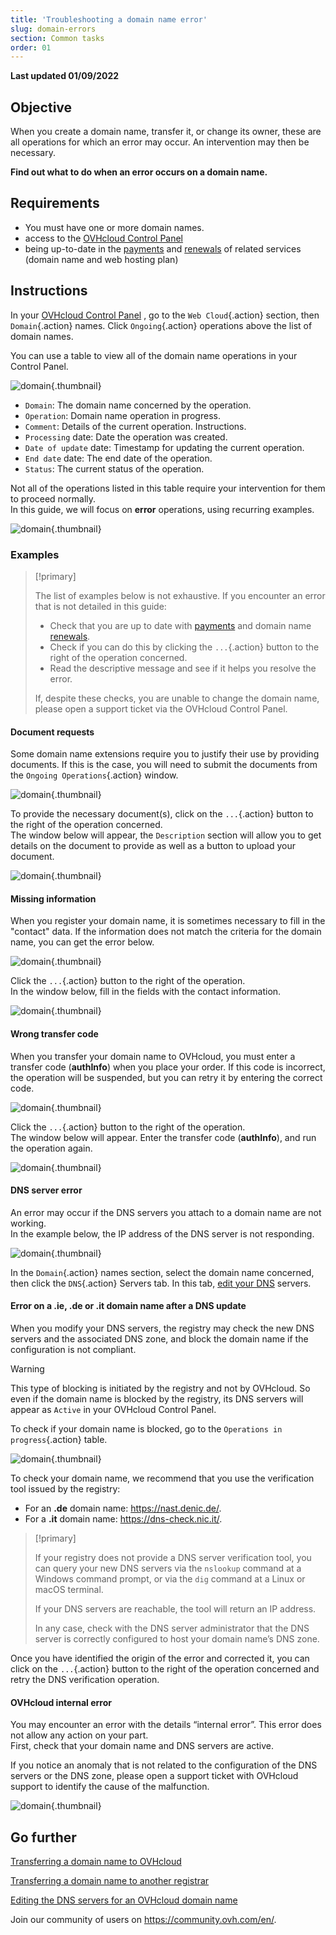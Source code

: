 ```yaml
---
title: 'Troubleshooting a domain name error'
slug: domain-errors
section: Common tasks
order: 01
---
```


**Last updated 01/09/2022**

## Objective

When you create a domain name, transfer it, or change its owner, these are all operations for which an error may occur. An intervention may then be necessary.

**Find out what to do when an error occurs on a domain name.**

## Requirements

- You must have one or more domain names.
- access to the [OVHcloud Control Panel](https://ca.ovh.com/auth/?action=gotomanager&from=https://www.ovh.com.au/&ovhSubsidiary=au)
- being up-to-date in the [payments](https://docs.ovh.com/au/en/billing/manage-ovh-bills/#pay-bills) and [renewals](https://docs.ovh.com/au/en/billing/how-to-use-automatic-renewal-at-ovh/#renewal-management) of related services (domain name and web hosting plan)
## Instructions

In your [OVHcloud Control Panel](https://ca.ovh.com/auth/?action=gotomanager&from=https://www.ovh.com.au/&ovhSubsidiary=au) , go to the `Web Cloud`{.action} section, then `Domain`{.action} names. Click `Ongoing`{.action} operations above the list of domain names.

You can use a table to view all of the domain name operations in your Control Panel.

![domain](images/domain-error-table01.png){.thumbnail}

- `Domain`: The domain name concerned by the operation.
- `Operation`:  Domain name operation in progress.
- `Comment`: Details of the current operation. Instructions.
- `Processing` date: Date the operation was created.
- `Date of update` date:  Timestamp for updating the current operation.
- `End date` date: The end date of the operation.
- `Status`: The current status of the operation.

Not all of the operations listed in this table require your intervention for them to proceed normally.<br>
In this guide, we will focus on **error** operations, using recurring examples.

![domain](images/domain-error-table02.png){.thumbnail}

### Examples

> [!primary]
>
> The list of examples below is not exhaustive. If you encounter an error that is not detailed in this guide:
>
> - Check that you are up to date with [payments](https://docs.ovh.com/au/en/billing/manage-ovh-bills/#pay-bills) and domain name [renewals](https://docs.ovh.com/au/en/billing/how-to-use-automatic-renewal-at-ovh/#renewal-management).
> - Check if you can do this by clicking the `...`{.action} button to the right of the operation concerned.
> - Read the descriptive message and see if it helps you resolve the error.
>
> If, despite these checks, you are unable to change the domain name, please open a support ticket via the OVHcloud Control Panel.
>

#### Document requests

Some domain name extensions require you to justify their use by providing documents. If this is the case, you will need to submit the documents from the `Ongoing Operations`{.action} window.

![domain](images/domain-error01.png){.thumbnail}

To provide the necessary document(s), click on the `...`{.action} button to the right of the operation concerned.<br>
The window below will appear, the `Description` section will allow you to get details on the document to provide as well as a button to upload your document.

![domain](images/domain-error02.png){.thumbnail}

#### Missing information

When you register your domain name, it is sometimes necessary to fill in the "contact" data. If the information does not match the criteria for the domain name, you can get the error below.

![domain](images/domain-error03.png){.thumbnail}

Click the `...`{.action} button to the right of the operation.<br>
In the window below, fill in the fields with the contact information.

![domain](images/domain-error04.png){.thumbnail}

#### Wrong transfer code 

When you transfer your domain name to OVHcloud, you must enter a transfer code (**authInfo**) when you place your order. If this code is incorrect, the operation will be suspended, but you can retry it by entering the correct code.

![domain](images/domain-error05.png){.thumbnail}

Click the `...`{.action} button to the right of the operation.<br>
The window below will appear. Enter the transfer code (**authInfo**), and run the operation again.

![domain](images/domain-error06.png){.thumbnail}

#### DNS server error

An error may occur if the DNS servers you attach to a domain name are not working.<br>
In the example below, the IP address of the DNS server is not responding.

![domain](images/domain-error07.png){.thumbnail}

In the `Domain`{.action} names section, select the domain name concerned, then click the `DNS`{.action} Servers tab. In this tab, [edit your DNS](https://docs.ovh.com/au/en/domains/web_hosting_general_information_about_dns_servers/) servers. 

#### Error on a **.ie**, **.de** or **.it** domain name after a DNS update

When you modify your DNS servers, the registry may check the new DNS servers and the associated DNS zone, and block the domain name if the configuration is not compliant.

> [!warning]
>
> This type of blocking is initiated by the registry and not by OVHcloud. So even if the domain name is blocked by the registry, its DNS servers will appear as `Active` in your OVHcloud Control Panel.

To check if your domain name is blocked, go to the `Operations in progress`{.action} table.

![domain](images/domain-error08.png){.thumbnail}

To check your domain name, we recommend that you use the verification tool issued by the registry:

- For an **.de** domain name: <https://nast.denic.de/>.
- For a **.it** domain name: <https://dns-check.nic.it/>.

> [!primary]
>
> If your registry does not provide a DNS server verification tool, you can query your new DNS servers via the `nslookup` command at a Windows command prompt, or via the `dig` command at a Linux or macOS terminal. 
>
> If your DNS servers are reachable, the tool will return an IP address.
>
> In any case, check with the DNS server administrator that the DNS server is correctly configured to host your domain name’s DNS zone.

Once you have identified the origin of the error and corrected it, you can click on the `...`{.action} button to the right of the operation concerned and retry the DNS verification operation.

#### OVHcloud internal error

You may encounter an error with the details “internal error”. This error does not allow any action on your part.<br>
First, check that your domain name and DNS servers are active. 

If you notice an anomaly that is not related to the configuration of the DNS servers or the DNS zone, please open a support ticket with OVHcloud support to identify the cause of the malfunction.

![domain](images/domain-error09.png){.thumbnail}

## Go further

[Transferring a domain name to OVHcloud](https://docs.ovh.com/au/en/domains/transfer-generic-domain/)

[Transferring a domain name to another registrar](https://docs.ovh.com/au/en/domains/outgoing-transfer-of-generic-or-geographical-domain-name/)

[Editing the DNS servers for an OVHcloud domain name](https://docs.ovh.com/au/en/domains/web_hosting_general_information_about_dns_servers/)
 
Join our community of users on <https://community.ovh.com/en/>.
